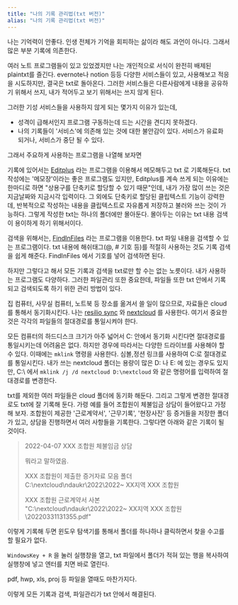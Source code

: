 ```yaml
---
title: "나의 기록 관리법(txt 버전)"
alias: "나의 기록 관리법(txt 버전)"
---
```

나는 기억력이 안좋다. 인생 전체가 기억을 회피하는 삶이라 해도 과언이 아니다. 그래서 많은 부분 기록에 의존한다.

여러 노트 프로그램들이 있고 있었겠지만 나는 개인적으로 서식이 완전히 배제된 plaintxt를 즐긴다. evernote나 notion 등등 다양한 서비스들이 있고, 사용해보고 적응을 시도하지만, 결국은 txt로 돌아온다. 그러한 서비스들은 다른사람에게 내용을 공유하기 위해서 쓰지, 내가 적어두고 보기 위해서는 쓰지 않게 된다.

그러한 기성 서비스들을 사용하지 않게 되는 몇가지 이유가 있는데,

-   성격이 급해서인지 프로그램 구동하는데 드는 시간을 견디지 못하겠다.
-   나의 기록들이 '서비스'에 의존해 있는 것에 대한 불안감이 있다. 서비스가 유료화 되거나, 서비스가 중단 될 수 있다.

그래서 주요하게 사용하는 프로그램을 나열해 보자면

기록에 있어서는 [Editplus](https://www.editplus.com/kr/) 라는 프로그램을 이용해서 메모해두고 txt 로 기록해둔다. txt 작성에는 '메모장'이라는 좋은 프로그램도 있지만, Editplus를 계속 쓰게 되는 이유에는 한마디로 하면 "상용구를 단축키로 할당할 수 있기 때문"인데, 내가 가장 많이 쓰는 것은 지금날짜와 지금시각 입력이다. 그 외에도 단축키로 할당된 클립텍스트 기능이 강력한데, 반복적으로 작성하는 내용을 클립텍스트로 자유롭게 저장하고 불러와 쓰는 것이 가능하다. 그렇게 작성한 txt는 하나의 폴더에만 몰아둔다. 몰아두는 이유는 txt 내용 검색이 용이하게 하기 위해서이다.

검색을 위해서는, [FindInFiles](https://toolscode.com/findinfiles/) 라는 프로그램을 이용한다. txt 파일 내용을 검색할 수 있는 프로그램이다. txt 내용에 해쉬태그(@, # 기호 등)를 적절히 사용하는 것도 기록 검색을 쉽게 해준다. FindInFiles 에서 기호를 넣어 검색하면 된다.

하지만 그렇다고 해서 모든 기록과 검색을 txt로만 할 수는 없는 노릇이다. 내가 사용하는 프로그램도 다양하다. 그러한 파일관리 또한 중요한데, 파일들 또한 txt 안에서 기록되고 검색되도록 하기 위한 관리 방법이 있다.

집 컴퓨터, 사무실 컴퓨터, 노트북 등 장소를 옮겨서 쓸 일이 많으므로, 자료들은 cloud를 통해서 동기화시킨다. 나는 [resilio sync](https://www.resilio.com/individuals/) 와 [nextcloud](https://nextcloud.com/) 를 사용한다. 여기서 중요한 것은 각각의 파일들의 절대경로를 통일시켜야 한다.

모든 컴퓨터의 하드디스크 크기가 아주 넓어서 C: 안에서 동기화 시킨다면 절대경로를 통일시키는데 어려움은 없다. 하지만 경우에 따라서는 다양한 드라이브를 사용해야 할 수 있다. 이때에는 `mklink` 명령을 사용한다. 심볼,정션 링크를 사용하여 C:로 절대경로를 통일시킨다. 내가 쓰는 nextcloud 폴더는 용량이 많은 D: 나 E: 에 있는 경우도 있지만, C:\ 에서 `mklink /j /d nextcloud D:\nextcloud` 와 같은 명령어를 입력하여 절대경로를 변경한다.

txt를 제외한 여러 파일들은 cloud 폴더에 동기화 해둔다. 그리고 그렇게 변경한 절대경로도 txt에 잘 기록해 둔다. 가령 예를 들어 조합원이 체불임금 상담이 들어왔다고 가정해 보자. 조합원이 제공한 '근로계약서', '근무기록', '현장사진' 등 증거들을 저장한 폴더가 있고, 상담을 진행하면서 여러 사항들을 기록한다. 그렇다면 아래와 같은 기록이 될 것이다.

> 2022-04-07 XXX 조합원 체불임금 상담
> 
> 뭐라고 말하였음.
> 
> XXX 조합원이 제출한 증거자료 모음 폴더 <br/>
> C:\nextcloud\ndaukr\2022\2022~ XX지역 XXX 조합원
> 
> XXX 조합원 근로계약서 사본 <br/>
> "C:\nextcloud\ndaukr\2022\2022~ XX지역 XXX 조합원\20220331131355.pdf"

이렇게 기록해 두면 윈도우 탐색기를 통해서 폴더를 하나하나 클릭하면서 찾을 수고를 할 필요가 없다.

`WindowsKey + R` 을 눌러 실행창을 열고, txt 파일에서 폴더가 적혀 있는 행을 복사하여 실행창에 넣고 엔터를 치면 바로 열린다.

pdf, hwp, xls, proj 등 파일을 열때도 마찬가지다.

이렇게 모든 기록과 검색, 파일관리가 txt 안에서 해결된다.